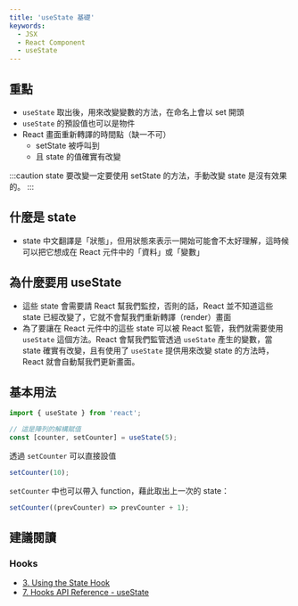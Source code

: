 ```yaml
---
title: 'useState 基礎'
keywords:
  - JSX
  - React Component
  - useState
---
```


## 重點

- `useState` 取出後，用來改變變數的方法，在命名上會以 set 開頭
- `useState` 的預設值也可以是物件
- React 畫面重新轉譯的時間點（缺一不可）
  - setState 被呼叫到
  - 且 state 的值確實有改變

:::caution
state 要改變一定要使用 setState 的方法，手動改變 state 是沒有效果的。
:::

## 什麼是 state

- state 中文翻譯是「狀態」，但用狀態來表示一開始可能會不太好理解，這時候可以把它想成在 React 元件中的「資料」或「變數」

## 為什麼要用 useState

- 這些 state 會需要請 React 幫我們監控，否則的話，React 並不知道這些 state 已經改變了，它就不會幫我們重新轉譯（render）畫面
- 為了要讓在 React 元件中的這些 state 可以被 React 監管，我們就需要使用 `useState` 這個方法。React 會幫我們監管透過 `useState` 產生的變數，當 state 確實有改變，且有使用了 `useState` 提供用來改變 state 的方法時，React 就會自動幫我們更新畫面。

## 基本用法

```jsx
import { useState } from 'react';

// 這是陣列的解構賦值
const [counter, setCounter] = useState(5);
```

透過 `setCounter` 可以直接設值

```jsx
setCounter(10);
```

`setCounter` 中也可以帶入 function，藉此取出上一次的 state：

```jsx
setCounter((prevCounter) => prevCounter + 1);
```

## 建議閱讀

### Hooks

- [3. Using the State Hook](https://reactjs.org/docs/hooks-state.html)
- [7. Hooks API Reference - useState](https://reactjs.org/docs/hooks-reference.html#usestate)
